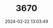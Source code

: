 ---
title: "3670"
category: "Cambarellus diminutus"
draft: false
date: 2024-02-22 13:03:49
languages:
  English: ["Least Crayfish"]
---